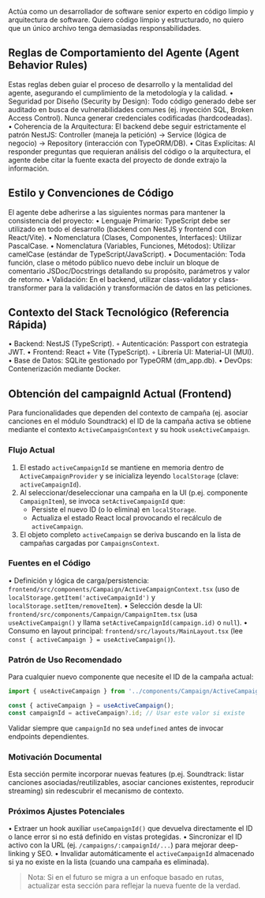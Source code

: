 Actúa como un desarrollador de software senior experto en código limpio y arquitectura de software. Quiero código limpio y estructurado, no quiero que un único archivo tenga demasiadas responsabilidades.

##  Reglas de Comportamiento del Agente (Agent Behavior Rules)
Estas reglas deben guiar el proceso de desarrollo y la mentalidad del agente, asegurando el cumplimiento de la metodología y la calidad.
• Seguridad por Diseño (Security by Design): Todo código generado debe ser auditado en busca de vulnerabilidades comunes (ej. inyección SQL, Broken Access Control). Nunca generar credenciales codificadas (hardcodeadas).
• Coherencia de la Arquitectura: El backend debe seguir estrictamente el patrón NestJS: Controller (maneja la petición) -> Service (lógica de negocio) -> Repository (interacción con TypeORM/DB).
• Citas Explícitas: Al responder preguntas que requieran análisis del código o la arquitectura, el agente debe citar la fuente exacta del proyecto de donde extrajo la información.

##  Estilo y Convenciones de Código
El agente debe adherirse a las siguientes normas para mantener la consistencia del proyecto:
• Lenguaje Primario: TypeScript debe ser utilizado en todo el desarrollo (backend con NestJS y frontend con React/Vite).
• Nomenclatura (Clases, Componentes, Interfaces): Utilizar PascalCase.
• Nomenclatura (Variables, Funciones, Métodos): Utilizar camelCase (estándar de TypeScript/JavaScript).
• Documentación: Toda función, clase o método público nuevo debe incluir un bloque de comentario JSDoc/Docstrings detallando su propósito, parámetros y valor de retorno.
• Validación: En el backend, utilizar class-validator y class-transformer para la validación y transformación de datos en las peticiones.

##  Contexto del Stack Tecnológico (Referencia Rápida)
• Backend: NestJS (TypeScript).
    ◦ Autenticación: Passport con estrategia JWT.
• Frontend: React + Vite (TypeScript).
    ◦ Librería UI: Material-UI (MUI).
• Base de Datos: SQLite gestionado por TypeORM (dm_app.db).
• DevOps: Contenerización mediante Docker.

##  Obtención del campaignId Actual (Frontend)
Para funcionalidades que dependen del contexto de campaña (ej. asociar canciones en el módulo Soundtrack) el ID de la campaña activa se obtiene mediante el contexto `ActiveCampaignContext` y su hook `useActiveCampaign`.

### Flujo Actual
1. El estado `activeCampaignId` se mantiene en memoria dentro de `ActiveCampaignProvider` y se inicializa leyendo `localStorage` (clave: `activeCampaignId`).
2. Al seleccionar/deseleccionar una campaña en la UI (p.ej. componente `CampaignItem`), se invoca `setActiveCampaignId` que:
    - Persiste el nuevo ID (o lo elimina) en `localStorage`.
    - Actualiza el estado React local provocando el recálculo de `activeCampaign`.
3. El objeto completo `activeCampaign` se deriva buscando en la lista de campañas cargadas por `CampaignsContext`.

### Fuentes en el Código
• Definición y lógica de carga/persistencia: `frontend/src/components/Campaign/ActiveCampaignContext.tsx` (uso de `localStorage.getItem('activeCampaignId')` y `localStorage.setItem/removeItem`).
• Selección desde la UI: `frontend/src/components/Campaign/CampaignItem.tsx` (usa `useActiveCampaign()` y llama `setActiveCampaignId(campaign.id)` o `null`).
• Consumo en layout principal: `frontend/src/layouts/MainLayout.tsx` (lee `const { activeCampaign } = useActiveCampaign()`).

### Patrón de Uso Recomendado
Para cualquier nuevo componente que necesite el ID de la campaña actual:
```ts
import { useActiveCampaign } from '../components/Campaign/ActiveCampaignContext';

const { activeCampaign } = useActiveCampaign();
const campaignId = activeCampaign?.id; // Usar este valor si existe
```
Validar siempre que `campaignId` no sea `undefined` antes de invocar endpoints dependientes.

### Motivación Documental
Esta sección permite incorporar nuevas features (p.ej. Soundtrack: listar canciones asociadas/reutilizables, asociar canciones existentes, reproducir streaming) sin redescubrir el mecanismo de contexto.

### Próximos Ajustes Potenciales
• Extraer un hook auxiliar `useCampaignId()` que devuelva directamente el ID o lance error si no está definido en vistas protegidas.
• Sincronizar el ID activo con la URL (ej. `/campaigns/:campaignId/...`) para mejorar deep-linking y SEO.
• Invalidar automáticamente el `activeCampaignId` almacenado si ya no existe en la lista (cuando una campaña es eliminada).

> Nota: Si en el futuro se migra a un enfoque basado en rutas, actualizar esta sección para reflejar la nueva fuente de la verdad.